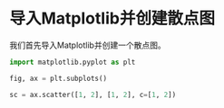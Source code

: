 # 导入Matplotlib并创建散点图

我们首先导入Matplotlib并创建一个散点图。

```python
import matplotlib.pyplot as plt

fig, ax = plt.subplots()

sc = ax.scatter([1, 2], [1, 2], c=[1, 2])
```
